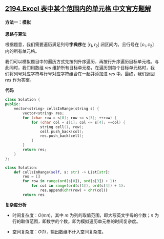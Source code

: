 ## [2194.Excel 表中某个范围内的单元格 中文官方题解](https://leetcode.cn/problems/cells-in-a-range-on-an-excel-sheet/solutions/100000/excel-biao-zhong-mou-ge-fan-wei-nei-de-d-uffw)

#### 方法一：模拟

**思路与算法**

根据题意，我们需要遍历满足列号**字典序**在 $[r_1, r_2]$ 闭区间内，且行号在 $[c_1, c_2]$ 内的所有单元格。

我们可以模拟题目中的遍历方式先按列升序遍历，再按行升序遍历目标单元格。与此同时，我们用数组 $\textit{res}$ 维护所有目标单元格，在遍历到每个目标单元格时，我们将列号对应字符与行号对应字符组合在一起并添加进 $\textit{res}$ 中。最终，我们返回 $\textit{res}$ 作为答案。

**代码**

```C++ [sol1-C++]
class Solution {
public:
    vector<string> cellsInRange(string s) {
        vector<string> res;
        for (char row = s[0]; row <= s[3]; ++row) {
            for (char col = s[1]; col <= s[4]; ++col) {
                string cell(1, row);
                cell.push_back(col);
                res.push_back(cell);
            }
        }
        return res;
    }
};
```


```Python [sol1-Python3]
class Solution:
    def cellsInRange(self, s: str) -> List[str]:
        res = []
        for row in range(ord(s[0]), ord(s[3]) + 1):
            for col in range(ord(s[1]), ord(s[4]) + 1):
                res.append(chr(row) + chr(col))
        return res
```


**复杂度分析**

- 时间复杂度：$O(mn)$，其中 $m$ 为列的取值范围，即大写英文字母的个数；$n$ 为行的取值范围，即数字的个数。即为模拟遍历单元格的时间复杂度。

- 空间复杂度：$O(1)$，输出数组不计入空间复杂度。